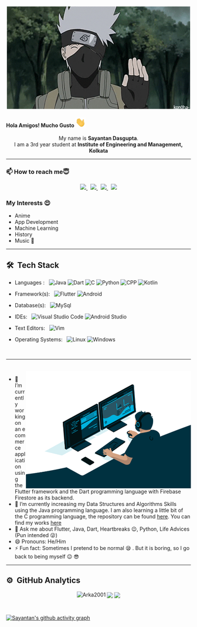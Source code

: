 <p align="center"><img src="./assets/kakashi.gif" alt="kakashi says hi" /></p>

#### Hola Amigos! Mucho Gusto <img src="./assets/hi.gif" width="28px" alt="waving hand" />
<!-- <p align="left"> <img src="https://komarev.com/ghpvc/?username=Arka2001&label=Profile%20Views&color=blue&style=plastic%22%20alt=%22Arka2001" /> </p> -->

<p align='center'>
  My name is <b>Sayantan Dasgupta</b>.<br/>
  I am a 3rd year student at <b>Institute of Engineering and Management, Kolkata</b>
</p>
<hr>


### <p>📫 How to reach me:innocent:</p>

<p align='center'>
  
  <a href="mailto:sayantan.dasgupta@protonmail.com">
    <img src="https://img.shields.io/badge/ProtonMail-D14835?style=for-the-badge&logo=protonmail&logoColor=white">
  </a>&nbsp
 
  <a href="mailto:sayantan.dasgupta21@gmail.com">
  <img src="https://img.shields.io/badge/Gmail-D14836?style=for-the-badge&logo=gmail&logoColor=white">
  </a>&nbsp
  
  <a href="https://www.linkedin.com/in/sayantan-dasgupta-65640b1ab/">
  <img src="https://img.shields.io/badge/LinkedIn-0077B5?style=for-the-badge&logo=linkedin&logoColor=white">
  </a>&nbsp
  
  <a href="https://twitter.com/SayantanWonderB">
    <img src="https://img.shields.io/badge/Twitter-1DA1F2?style=for-the-badge&logo=twitter&logoColor=white">
  </a>
  
</p>

### My Interests :heart_eyes:<br>

- Anime
- App Development
- Machine Learning
- History
- Music :guitar:

<hr>


## **🛠 &nbsp;Tech Stack**

- Languages : &nbsp;
  ![Java](https://img.shields.io/badge/-Java-333333?style=flat&logo=Java&logoColor=007ACC)
  ![Dart](https://img.shields.io/badge/-Dart-333333?style=flat&logo=Dart&logoColor=007ACC)
  ![C](https://img.shields.io/badge/-C-333333?style=flat&logo=C)
  ![Python](https://img.shields.io/badge/-Python-333333?style=flat&logo=Python)
  ![CPP](https://img.shields.io/badge/-CPP-333333?style=flat&logo=cplusplus)
  ![Kotlin](https://img.shields.io/badge/-Kotlin-333333?style=flat&logo=Kotlin)

- Framework(s): &nbsp;
  ![Flutter](https://img.shields.io/badge/-Flutter-333333?style=flat&logo=flutter&logoColor=007ACC)
  ![Android](https://img.shields.io/badge/-Android-333333?style=flat&logo=android)

- Database(s):  &nbsp;
  ![MySql](https://img.shields.io/badge/-MySql-333333?style=flat&logo=mysql)
  <!-- ![Firestore](https://img.shields.io/badge/-Firestore-333333?style=flat&logo=firebase)
  ![MongoDB Atlas](https://img.shields.io/badge/-MongoDB%20Atlas-333333?style=flat&logo=mongodb) -->

- IDEs: &nbsp;
  ![Visual Studio Code](https://img.shields.io/badge/-Visual%20Studio%20Code-333333?style=flat&logo=visual-studio-code&logoColor=007ACC)
  ![Android Studio](https://img.shields.io/badge/-Android%20Studio-333333?style=flat&logo=android-studio)

- Text Editors: &nbsp;
  ![Vim](https://img.shields.io/badge/-Vim-333333?style=flat&logo=vim)
  
- Operating Systems: &nbsp;
  ![Linux](https://img.shields.io/badge/-Linux-333333?style=flat&logo=linux)
  ![Windows](https://img.shields.io/badge/-Windows-333333?style=flat&logo=windows)

<!-- <img align = 'left' alt = 'Python' width='36px' src="https://user-images.githubusercontent.com/55111154/100546857-8ba9c700-3289-11eb-9627-ae469441946b.png"/>

<img align = "left" alt = "C++" width = "46px" src="https://user-images.githubusercontent.com/55111154/100549944-5f4b7600-329c-11eb-8d47-a3d5f47bd248.png" />

<img align="left" alt="Java" width="28px" src= "https://user-images.githubusercontent.com/55111154/100549990-ab96b600-329c-11eb-865d-419e80f8b710.png"/>

<img align="left" alt="Flutter" width="35px" src="https://raw.githubusercontent.com/github/explore/80688e429a7d4ef2fca1e82350fe8e3517d3494d/topics/flutter/flutter.png" />

<img align="left" alt="Dart" width="36px" src="https://raw.githubusercontent.com/github/explore/80688e429a7d4ef2fca1e82350fe8e3517d3494d/topics/dart/dart.png" />

<img align="left" alt="Git" width="32px" src= "https://user-images.githubusercontent.com/55111154/100549956-74280980-329c-11eb-8b47-62b3ea97e5ca.png"/>

<img align="left" alt="VSCode" width="36px" src= "https://user-images.githubusercontent.com/55111154/100549504-41304680-3299-11eb-811c-570aae79deba.png"/> -->


<br/>
<hr>
<br/>

<img align="right" alt="GIF" src="./assets/code.gif" width="450" height="320" />

- :telescope: I’m currently working on an e commerce application using the Flutter framework and the Dart programming language with Firebase Firestore as its backend.
- :seedling: I’m currently increasing my Data Structures and Algorithms Skills using the Java programming language. I am also learning a little bit of the C programming language, the repository can be found [here](https://github.com/Arka2001/Learning-C). You can find my works [here](https://github.com/Arka2001?tab=repositories)
- :speech_balloon: Ask me about Flutter, Java, Dart, Heartbreaks 😉, Python, Life Advices (Pun intended 😜)
- 😄 Pronouns: He/Him
- ⚡ Fun fact: Sometimes I pretend to be normal :sleepy: . But it is boring, so I go back to being myself 😉 :sunglasses:
<!-- - :dancing_men: I’m looking to collaborate on ... -->

<hr>

## **⚙️ &nbsp;GitHub Analytics**

<p align = "center">
  <img align="top" src="https://github-readme-stats.vercel.app/api?username=Arka2001&show_icons=true&theme=radical&locale=en&hide_border=true" alt="Arka2001" />
  <img align="center" src="https://github-readme-streak-stats.herokuapp.com/?user=Arka2001&theme=radical"/>
  <img align="center" src="https://github-readme-stats.vercel.app/api/top-langs/?username=Arka2001&theme=radical&hide_border=true&layout=compact" />
  <!-- <img align="top" src="https://github-profile-trophy.vercel.app/?username=Arka2001&theme=onedark"> -->
</p>

<br/>

[![Sayantan's github activity graph](https://activity-graph.herokuapp.com/graph?username=Arka2001&theme=github&custom_title=Sayantan's%20Github%20Graph&area=true&hide_border=true)](https://github.com/ashutosh00710/github-readme-activity-graph)



<!--
**Arka2001/Arka2001** is a ✨ _special_ ✨ repository because its `README.md` (this file) appears on your GitHub profile.

Here are some ideas to get you started:


-->
